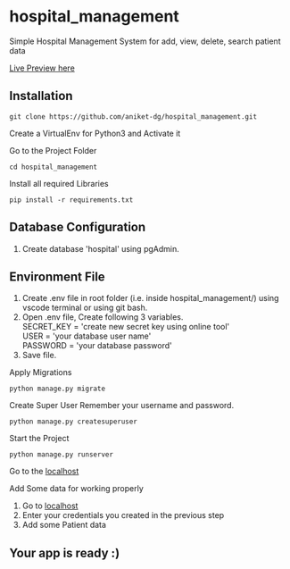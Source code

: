 # hospital_management
Simple Hospital Management System for add, view, delete, search patient data 

 [Live Preview here](http://hospitalsystemmanagement25.pythonanywhere.com/)

## Installation
```
git clone https://github.com/aniket-dg/hospital_management.git
```
Create a VirtualEnv for Python3 and Activate it

Go to the Project Folder
```
cd hospital_management
```
Install all required Libraries
```
pip install -r requirements.txt
```
## Database Configuration
  1. Create database 'hospital' using pgAdmin.

## Environment File
1. Create .env file in root folder (i.e. inside hospital_management/) using vscode terminal or using git bash.
1. Open .env file, Create following 3 variables. 
     <br> SECRET_KEY = 'create new secret key using online tool'<br>
      USER = 'your database user name'<br>
      PASSWORD = 'your database password'<br>
 2. Save file.
 
 Apply Migrations
```
python manage.py migrate
```
 Create Super User
 Remember your username and password.
```
python manage.py createsuperuser
```
Start the Project
```
python manage.py runserver
```
Go to the [localhost](http://127.0.0.1:8000/)

Add Some data for working properly
  1. Go to [localhost](http:127.0.0.1:8000/)
  2. Enter your credentials you created in the previous step
  3. Add some Patient data
  
## Your app is ready :)
